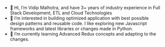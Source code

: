 - 👋 Hi, I’m Vidip Malhotra, and have 3+ years of industry experience in Full Stack Development, ETL and Cloud Technologies
- 👀 I’m interested in building optimized application with best possible design patterns and reusable code. 
I like exploring new Javascript frameworks and latest libraries or changes made in Python.
- 🌱 I’m currently learning Advanced Redux concepts and adapting to the changes.

<!---
Vidip/Vidip is a ✨ special ✨ repository because its `README.md` (this file) appears on your GitHub profile.
You can click the Preview link to take a look at your changes.
--->

